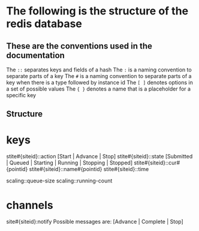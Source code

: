 
# The following is the structure of the redis database

## These are the conventions used in the documentation 

The ```::``` separates keys and fields of a hash
The ```:``` is a naming convention to separate parts of a key
The ```#``` is a naming convention to separate parts of a key when there is a type followed by instance id
The ```[ ]``` denotes options in a set of possible values
The ```{ }``` denotes a name that is a placeholder for a specific key

## Structure

# keys

stite#{siteid}::action [Start | Advance | Stop]
stite#{siteid}::state [Submitted | Queued | Starting | Running | Stopping | Stopped]
stite#{siteid}::cur#{pointid}
stite#{siteid}::name#{pointid}
stite#{siteid}::time

scaling::queue-size
scaling::running-count

# channels

site#{siteid}:notify
Possible messages are: [Advance | Complete | Stop]

